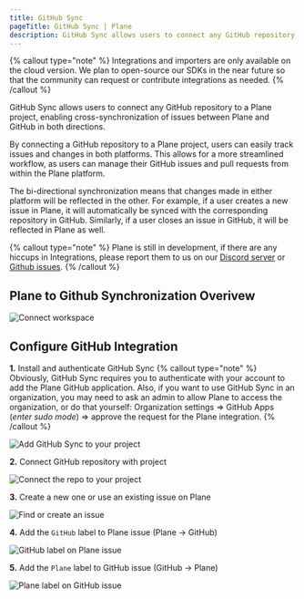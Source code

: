 ```yaml
---
title: GitHub Sync
pageTitle: GitHub Sync | Plane
description: GitHub Sync allows users to connect any GitHub repository to a Plane project, enabling cross-synchronization of issues between Plane and GitHub in both directions.
---
```


{% callout type="note" %}
Integrations and importers are only available on the cloud version. We plan to open-source our SDKs in the near future so that the community can request or contribute integrations as needed.
{% /callout %}

GitHub Sync allows users to connect any GitHub repository to a Plane project,
enabling cross-synchronization of issues between Plane and GitHub in both
directions.

By connecting a GitHub repository to a Plane project, users can easily track
issues and changes in both platforms. This allows for a more streamlined
workflow, as users can manage their GitHub issues and pull requests from
within the Plane platform.

The bi-directional synchronization means that changes made in either platform
will be reflected in the other. For example, if a user creates a new issue in
Plane, it will automatically be synced with the corresponding repository in
GitHub. Similarly, if a user closes an issue in GitHub, it will be reflected
in Plane as well.

{% callout type="note" %}
Plane is still in development, if there are any hiccups in
Integrations, please report them to us on our [Discord server]() or [Github issues]().
{% /callout %}

## Plane to Github Synchronization Overivew

![Connect workspace](https://ik.imagekit.io/rdws4iz4v/Plane_Arch__1_.png?ik-sdk-version=javascript-1.4.3&updatedAt=1677529077471)

## Configure GitHub Integration

**1.** Install and authenticate GitHub Sync
{% callout type="note" %}
Obviously, GitHub Sync requires you to authenticate with your account
to add the Plane GitHub application.
Also, if you want to use GitHub Sync in an organization, you may need to
ask an admin to allow Plane to access the organization, or do that yourself:
Organization settings => GitHub Apps (_enter sudo mode_) => approve the request for the Plane integration.
{% /callout %}

![Add GitHub Sync to your project](https://ik.imagekit.io/rdws4iz4v/ezgif-2-c71e43f5de.gif?ik-sdk-version=javascript-1.4.3&updatedAt=1677526036094)

**2.** Connect GitHub repository with project

![Connect the repo to your project](https://ik.imagekit.io/rdws4iz4v/ezgif-2-cea843f5f8.gif?ik-sdk-version=javascript-1.4.3&updatedAt=1677526558466)

**3.** Create a new one or use an existing issue on Plane

![Find or create an issue](https://ik.imagekit.io/rdws4iz4v/ezgif-5-71aa60e87f.gif?ik-sdk-version=javascript-1.4.3&updatedAt=1677527704371)

**4.** Add the `GitHub` label to Plane issue (Plane -> GitHub)

![GitHub label on Plane issue](https://ik.imagekit.io/rdws4iz4v/ezgif-5-58a5ac3b67.gif?ik-sdk-version=javascript-1.4.3&updatedAt=1677527944556)

**5.** Add the `Plane` label to GitHub issue (GitHub -> Plane)

![Plane label on GitHub issue](https://ik.imagekit.io/rdws4iz4v/ezgif-5-ccce270df6.gif?ik-sdk-version=javascript-1.4.3&updatedAt=1677528064644)
